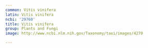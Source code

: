 ```yaml
---
common: Vitis vinifera
latin: Vitis vinifera
ncbi: '29760'
title: Vitis vinifera
group: Plants and Fungi
image: http://www.ncbi.nlm.nih.gov/Taxonomy/taxi/images/4270

---
```

